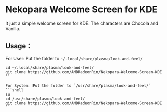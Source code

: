 # Nekopara Welcome Screen for KDE
It just a simple welcome screen for KDE.
The characters are Chocola and Vanilla.
## Usage：
For User: Put the folder to `~/.local/share/plasma/look-and-feel/`
```shell
cd ~/.local/share/plasma/look-and-feel/
git clone https://github.com/AMDRadeonRin/Nekopara-Welcome-Screen-KDE
``

For System: Put the folder to `/usr/share/plasma/look-and-feel/`
```shell
su
cd /usr/share/plasma/look-and-feel/
git clone https://github.com/AMDRadeonRin/Nekopara-Welcome-Screen-KDE
``
